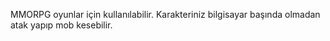 MMORPG oyunlar için kullanılabilir.
Karakteriniz bilgisayar başında olmadan atak yapıp mob kesebilir.
